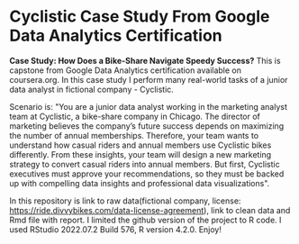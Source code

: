 # Cyclistic Case Study From Google Data Analytics Certification
**Case Study: How Does a Bike-Share Navigate Speedy Success?**
This is capstone from Google Data Analytics certification available on coursera.org.
In this case study I perform many real-world tasks of a junior data analyst in fictional company - Cyclistic.

Scenario is:
"You are a junior data analyst working in the marketing analyst team at Cyclistic, a bike-share company in Chicago. The director of marketing believes the company’s future success depends on maximizing the number of annual memberships. Therefore, your team wants to understand how casual riders and annual members use Cyclistic bikes differently. From these insights, your team will design a new marketing strategy to convert casual riders into annual members. But first, Cyclistic executives must approve your recommendations, so they must be backed up with compelling data insights and professional data visualizations".

In this repository is link to raw data(fictional company, license: https://ride.divvybikes.com/data-license-agreement), link to clean data and Rmd file with report. I limited the github version of the project to R code. I used RStudio 2022.07.2 Build 576, R version 4.2.0.
Enjoy!

